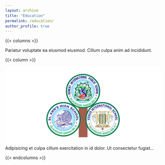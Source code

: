 ```yaml
---
layout: archive
title: "Education"
permalink: /education/
author_profile: true
---
```


{{< columns >}}

  Pariatur voluptate ea eiusmod eiusmod. Cillum culpa anim ad incididunt.

{{< column >}}

  ![A picture of clouds and sky](/images/10STD.png)
  Adipisicing et culpa cillum exercitation in id dolor. Ut consectetur fugiat...

{{< endcolumns >}}
